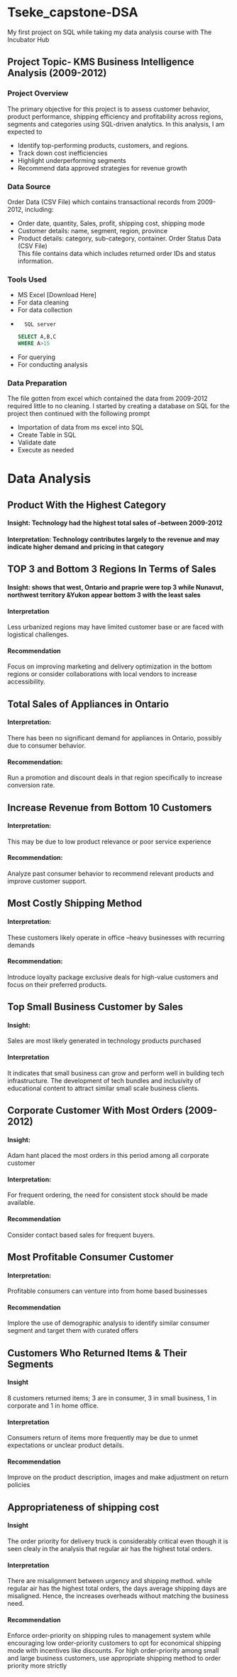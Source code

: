 # Tseke_capstone-DSA
My first project on SQL while taking my data analysis course with The Incubator Hub

## Project Topic- KMS Business Intelligence Analysis (2009-2012)
### Project Overview
The primary objective for this project is to assess customer behavior, product performance, shipping efficiency and profitability across regions, segments and categories using SQL-driven analytics. In this analysis, I am expected to
-  Identify top-performing products, customers, and regions.
-  Track down cost inefficiencies
-  Highlight underperforming segments
-  Recommend data approved strategies for revenue growth
### Data Source
Order Data (CSV File) which contains transactional records from 2009-2012, including:
- Order date, quantity, Sales, profit, shipping cost, shipping mode
- Customer details: name, segment, region, province
- Product details: category, sub-category, container.
Order Status Data (CSV File)	
This file contains data which includes returned order IDs and status information.
### Tools Used
-	MS Excel  [Download Here]
- For data cleaning
- 	For data collection
- 		SQL server
  ``` SQL
  SELECT A,B,C
  WHERE A>15
  ```
-	For querying
-	For conducting analysis
### Data Preparation
The file gotten from excel which contained the data from 2009-2012 required little to no cleaning. I started by creating a database on SQL for the project then continued with the following prompt
- Importation of data from ms excel into SQL
-	Create Table in SQL
-	Validate date
-	Execute as needed
  # Data Analysis
## Product With the Highest Category


#### Insight: Technology had the highest total sales of –between 2009-2012
#### Interpretation: Technology contributes largely to the revenue and may indicate higher demand and pricing in that category
## TOP 3 and Bottom 3 Regions In Terms of Sales


#### Insight: shows that west, Ontario and praprie were top 3 while Nunavut, northwest territory &Yukon appear bottom 3 with the least sales
#### Interpretation
Less urbanized regions may have limited customer base or are faced with logistical challenges.
#### Recommendation
Focus on improving marketing and delivery optimization in the bottom regions or consider collaborations with local vendors to increase accessibility.
## Total Sales of Appliances in Ontario


#### Interpretation: 
There has been no significant demand for appliances in Ontario, possibly due to consumer behavior.
#### Recommendation: 
Run a promotion and discount deals in that region specifically to increase conversion rate.
 ## Increase Revenue from Bottom 10 Customers


#### Interpretation: 
This may be due to low product relevance or poor service experience
#### Recommendation: 
Analyze past consumer behavior to recommend relevant products and improve customer support.

## Most Costly Shipping Method


#### Interpretation:
 These customers likely operate in office –heavy businesses with recurring demands
#### Recommendation:
 Introduce loyalty package exclusive deals for high-value customers and focus on their preferred products.

## Top Small Business Customer by Sales


#### Insight:
 Sales are most likely generated in technology products purchased
#### Interpretation
  It indicates that small business can grow and perform well in building tech infrastructure. The development of tech bundles and inclusivity of educational content to attract similar small scale business clients.

## Corporate Customer With Most Orders (2009-2012)


#### Insight:
 Adam hant placed the most orders in this period among all corporate customer
#### Interpretation: 
For frequent ordering, the need for consistent stock should be made available.
#### Recommendation
 Consider contact based sales for frequent buyers.

## Most Profitable Consumer Customer


#### Interpretation: 
Profitable consumers can venture into from home based businesses 
#### Recommendation
 Implore the use of demographic analysis to identify similar consumer segment and target them with curated offers

## Customers Who Returned Items & Their Segments


#### Insight
 8 customers returned items; 3 are in consumer, 3 in small business, 1 in corporate and 1 in home office.
#### Interpretation
Consumers return of items more frequently may be due to unmet expectations or unclear product details.
#### Recommendation
 Improve on the product description, images and make adjustment on return policies
## Appropriateness of shipping cost 


#### Insight
The order priority for delivery truck is considerably critical even though it is seen clealy in the analysis that regular air has the highest total orders. 
#### Interpretation
There are misalignment between urgency and shipping method. while regular air has the highest total orders, the days average shipping days are misaligned. Hence, the increases overheads without matching the business need.
#### Recommendation
Enforce order-priority on shipping rules to management system while encouraging low order-priority customers to opt for economical shipping mode with incentives like discounts. For high order-priority among small and large business customers, use appropriate shipping method to order priority more strictly


